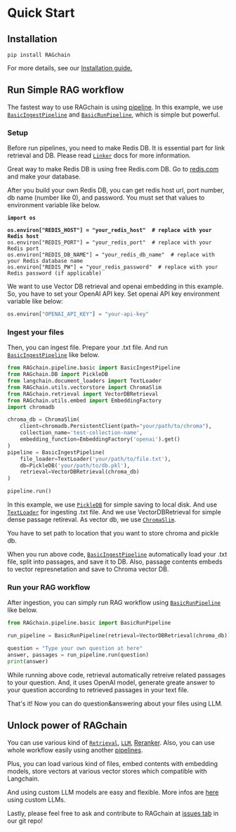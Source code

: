 # Quick Start

## Installation

```
pip install RAGchain
```

For more details, see our [Installation guide.](installation.md)

## Run Simple RAG workflow

The fastest way to use RAGchain is using [pipeline](pipeline/). In this example, we use [`BasicIngestPipeline`](pipeline/basicingestpipeline.md) and [`BasicRunPipeline`](pipeline/basicrunpipeline.md), which is simple but powerful.

### Setup

Before run pipelines, you need to make Redis DB. It is essential part for link retrieval and DB. Please read [`Linker`](utils/linker.md) docs for more information.

Great way to make Redis DB is using free Redis.com DB. Go to [redis.com](https://redis.com/try-free/) and make your database.

After you build your own Redis DB, you can get redis host url, port number, db name (number like 0), and password. You must set that values to environment variable like below.

<pre class="language-python"><code class="lang-python"><strong>import os
</strong><strong>
</strong><strong>os.environ["REDIS_HOST"] = "your_redis_host"  # replace with your Redis host
</strong>os.environ["REDIS_PORT"] = "your_redis_port"  # replace with your Redis port
os.environ["REDIS_DB_NAME"] = "your_redis_db_name"  # replace with your Redis database name
os.environ["REDIS_PW"] = "your_redis_password"  # replace with your Redis password (if applicable)
</code></pre>

We want to use Vector DB retrieval and openai embedding in this example. So, you have to set your OpenAI API key. Set openai API key environment variable like below:

```python
os.environ["OPENAI_API_KEY"] = "your-api-key"
```

### Ingest your files

Then, you can ingest file. Prepare your .txt file. And run [`BasicIngestPipeline`](pipeline/basicingestpipeline.md) like below.&#x20;

```python
from RAGchain.pipeline.basic import BasicIngestPipeline
from RAGchain.DB import PickleDB
from langchain.document_loaders import TextLoader
from RAGchain.utils.vectorstore import ChromaSlim
from RAGchain.retrieval import VectorDBRetrieval
from RAGchain.utils.embed import EmbeddingFactory
import chromadb

chroma_db = ChromaSlim(
    client=chromadb.PersistentClient(path="your/path/to/chroma"),
    collection_name='test-collection-name',
    embedding_function=EmbeddingFactory('openai').get()
)
pipeline = BasicIngestPipeline(
    file_loader=TextLoader('your/path/to/file.txt'),
    db=PickleDB('your/path/to/db.pkl'),
    retrieval=VectorDBRetrieval(chroma_db)
)

pipeline.run()
```

In this example, we use [`PickleDB`](ragchain-structure/db/pickle-db.md) for simple saving to local disk. And use [`TextLoader`](https://api.python.langchain.com/en/latest/document\_loaders/langchain.document\_loaders.text.TextLoader.html?highlight=textloader#langchain.document\_loaders.text.TextLoader) for ingesting .txt file. And we use VectorDBRetrieval for simple dense passage retireval. As vector db, we use [`ChromaSlim`](utils/slim-vector-store/chroma-slim.md).&#x20;

You have to set path to location that you want to store chroma and pickle db.

When you run above code, [`BasicIngestPipeline`](pipeline/basicingestpipeline.md) automatically load your .txt file, split into passages, and save it to DB. Also, passage contents embeds to vector represnetation and save to Chroma vector DB.

### Run your RAG workflow

After ingestion, you can simply run RAG workflow using [`BasicRunPipeline`](pipeline/basicrunpipeline.md) like below.

```python
from RAGchain.pipeline.basic import BasicRunPipeline

run_pipeline = BasicRunPipeline(retrieval=VectorDBRetrieval(chroma_db))

question = "Type your own question at here"
answer, passages = run_pipeline.run(question)
print(answer)
```

While running above code, retrieval automatically retreive related passages to your question. And, it uses OpenAI model, generate greate answer to your question according to retrieved passages in your text file.&#x20;

That's it! Now you can do question\&answering about your files using LLM.

## Unlock power of RAGchain

You can use various kind of [`Retrieval`](ragchain-structure/retrieval/), [`LLM`](ragchain-structure/llm/), [Reranker](ragchain-structure/reranker/). Also, you can use whole workflow easily using another [pipelines](pipeline/).&#x20;

Plus, you can load various kind of files, embed contents with embedding models, store vectors at various vector stores which compatible with Langchain.&#x20;

And using custom LLM models are easy and flexible. More infos are [here](ragchain-structure/llm/#4.-custom-llm) using custom LLMs.

Lastly, please feel free to ask and contribute to RAGchain at [issues tab](https://github.com/NomaDamas/RAGchain/issues) in our git repo!
